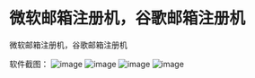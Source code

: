 # 微软邮箱注册机，谷歌邮箱注册机
微软邮箱注册机，谷歌邮箱注册机

软件截图：
![image](https://github.com/Richie666888/OutlookHotmail/assets/130349302/d139f9cc-cfda-4f20-80d8-e3045c89157a)
![image](https://github.com/Richie666888/OutlookHotmail/assets/130349302/9b377e84-27d3-4144-a332-655f9c2bfcbe)
![image](https://github.com/Richie666888/OutlookHotmail/assets/130349302/5851c8a2-8c8d-4546-92e4-4f5489b33d5b)
![image](https://github.com/Richie666888/OutlookHotmail/assets/130349302/43c5aed0-c918-4af8-9120-d51285b3a4fb)








